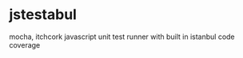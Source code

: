 jstestabul
==========

mocha, itchcork javascript unit test runner with built in istanbul code coverage
